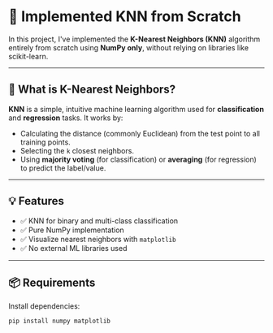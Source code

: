 # 📌 Implemented KNN from Scratch

In this project, I've implemented the **K-Nearest Neighbors (KNN)** algorithm entirely from scratch using **NumPy only**, without relying on libraries like scikit-learn.

---

## 🤖 What is K-Nearest Neighbors?

**KNN** is a simple, intuitive machine learning algorithm used for **classification** and **regression** tasks. It works by:

- Calculating the distance (commonly Euclidean) from the test point to all training points.
- Selecting the `k` closest neighbors.
- Using **majority voting** (for classification) or **averaging** (for regression) to predict the label/value.

---

## 💡 Features

- ✅ KNN for binary and multi-class classification
- ✅ Pure NumPy implementation
- ✅ Visualize nearest neighbors with `matplotlib`
- ✅ No external ML libraries used

---

## 📦 Requirements

Install dependencies:

```bash
pip install numpy matplotlib
